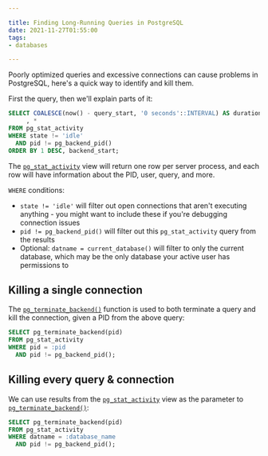 ```yaml
---

title: Finding Long-Running Queries in PostgreSQL
date: 2021-11-27T01:55:00
tags:
- databases

---
```


Poorly optimized queries and excessive connections can cause problems in PostgreSQL, here's a quick way to identify and kill them.

First the query, then we'll explain parts of it:

```sql
SELECT COALESCE(now() - query_start, '0 seconds'::INTERVAL) AS duration
     , *
FROM pg_stat_activity
WHERE state != 'idle'
  AND pid != pg_backend_pid()
ORDER BY 1 DESC, backend_start;
```

The [`pg_stat_activity`](https://www.postgresql.org/docs/current/monitoring-stats.html#MONITORING-PG-STAT-ACTIVITY-VIEW) view will return one row per server process, and each row will have information about the PID, user, query, and more.

`WHERE` conditions:

- `state != 'idle'` will filter out open connections that aren't executing anything - you might want to include these if you're debugging connection issues
- `pid != pg_backend_pid()` will filter out this `pg_stat_activity` query from the results
- Optional: `datname = current_database()` will filter to only the current database, which may be the only database your active user has permissions to

## Killing a single connection

The [`pg_terminate_backend()`](https://www.postgresql.org/docs/current/functions-admin.html#FUNCTIONS-ADMIN-SIGNAL) function is used to both terminate a query and kill the connection, given a PID from the above query:

```sql
SELECT pg_terminate_backend(pid)
FROM pg_stat_activity
WHERE pid = :pid
  AND pid != pg_backend_pid();
```

## Killing every query & connection

We can use results from the [`pg_stat_activity`](https://www.postgresql.org/docs/current/monitoring-stats.html#MONITORING-PG-STAT-ACTIVITY-VIEW) view as the parameter to [`pg_terminate_backend()`](https://www.postgresql.org/docs/current/functions-admin.html#FUNCTIONS-ADMIN-SIGNAL):

```sql
SELECT pg_terminate_backend(pid)
FROM pg_stat_activity
WHERE datname = :database_name
  AND pid != pg_backend_pid();
```
